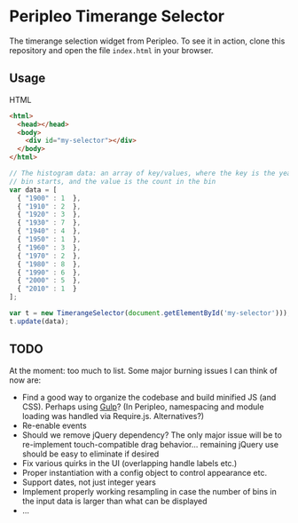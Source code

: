 # Peripleo Timerange Selector

The timerange selection widget from Peripleo. To see it in action, clone this repository and open
the file `index.html` in your browser.

## Usage

HTML
```html
<html>
  <head></head>
  <body>
    <div id="my-selector"></div>
  </body>
</html>
```

```javascript
// The histogram data: an array of key/values, where the key is the year (integer) the
// bin starts, and the value is the count in the bin
var data = [
  { "1900" : 1  },  
  { "1910" : 2  },  
  { "1920" : 3  },  
  { "1930" : 7  },  
  { "1940" : 4  },  
  { "1950" : 1  },  
  { "1960" : 3  },  
  { "1970" : 2  },  
  { "1980" : 8  },  
  { "1990" : 6  },  
  { "2000" : 5  },
  { "2010" : 1  }
];

var t = new TimerangeSelector(document.getElementById('my-selector')));
t.update(data);
```

## TODO

At the moment: too much to list. Some major burning issues I can think of now are:

- Find a good way to organize the codebase and build minified JS (and CSS). Perhaps using
  [Gulp](https://gulpjs.com/)? (In Peripleo, namespacing and module loading was handled
  via Require.js. Alternatives?)
- Re-enable events
- Should we remove jQuery dependency? The only major issue will be to re-implement touch-compatible
  drag behavior... remaining jQuery use should be easy to eliminate if desired
- Fix various quirks in the UI (overlapping handle labels etc.)
- Proper instantiation with a config object to control appearance etc.
- Support dates, not just integer years
- Implement properly working resampling in case the number of bins in the input data is larger
  than what can be displayed
- ...
